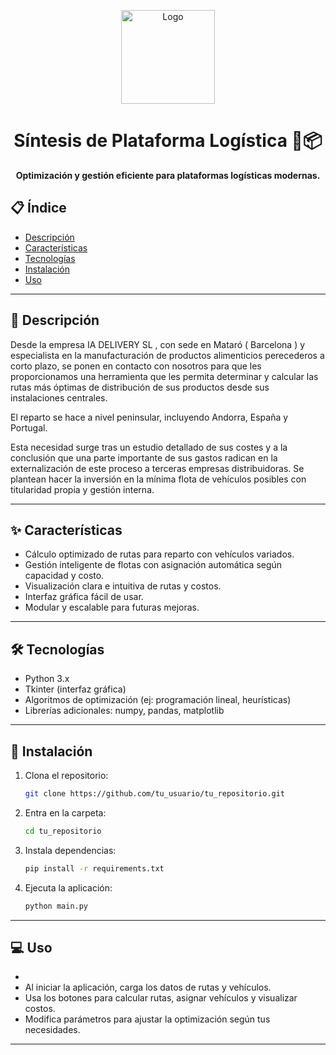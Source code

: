 <p align="center">
  <img src="C:\Users\marcg\Pictures\Screenshots/Captura.png" alt="Logo" width="150" />
</p>

<h1 align="center">Síntesis de Plataforma Logística 🚚📦</h1>

<p align="center">
  <strong>Optimización y gestión eficiente para plataformas logísticas modernas.</strong>
</p>

## 📋 Índice

- [Descripción](#-descripción)
- [Características](#-características)
- [Tecnologías](#-tecnologías)
- [Instalación](#-instalación)
- [Uso](#-uso)

---

## 📝 Descripción
Desde la empresa IA DELIVERY SL , con sede en Mataró ( Barcelona ) y especialista en la manufacturación de productos alimenticios perecederos a corto plazo, se ponen en contacto con nosotros para que les proporcionamos una herramienta que les permita determinar y calcular las rutas más óptimas de distribución de sus productos desde sus instalaciones centrales.

El reparto se hace a nivel peninsular, incluyendo Andorra, España y Portugal.

Esta necesidad surge tras un estudio detallado de sus costes y a la conclusión que una parte importante de sus gastos radican en la externalización de este proceso a terceras empresas distribuidoras. Se plantean hacer la inversión en la mínima flota de vehículos posibles con titularidad propia y gestión interna. 

---

## ✨ Características

- Cálculo optimizado de rutas para reparto con vehículos variados.
- Gestión inteligente de flotas con asignación automática según capacidad y costo.
- Visualización clara e intuitiva de rutas y costos.
- Interfaz gráfica fácil de usar.
- Modular y escalable para futuras mejoras.

---

## 🛠 Tecnologías

- Python 3.x
- Tkinter (interfaz gráfica)
- Algoritmos de optimización (ej: programación lineal, heurísticas)
- Librerías adicionales: numpy, pandas, matplotlib

---

## 🚀 Instalación

1. Clona el repositorio:
    ```bash
    git clone https://github.com/tu_usuario/tu_repositorio.git
    ```
2. Entra en la carpeta:
    ```bash
    cd tu_repositorio
    ```
3. Instala dependencias:
    ```bash
    pip install -r requirements.txt
    ```
4. Ejecuta la aplicación:
    ```bash
    python main.py
    ```

---

## 💻 Uso
-
- Al iniciar la aplicación, carga los datos de rutas y vehículos.
- Usa los botones para calcular rutas, asignar vehículos y visualizar costos.
- Modifica parámetros para ajustar la optimización según tus necesidades.

---
